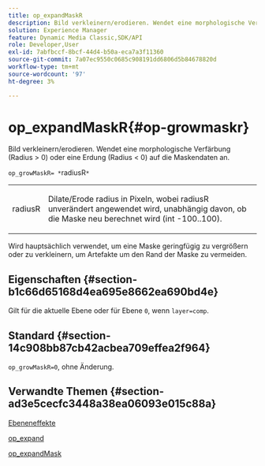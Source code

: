```yaml
---
title: op_expandMaskR
description: Bild verkleinern/erodieren. Wendet eine morphologische Verfärbung (Radius > 0) oder eine Erdung (Radius < 0) auf die Maskendaten an.
solution: Experience Manager
feature: Dynamic Media Classic,SDK/API
role: Developer,User
exl-id: 7abfbccf-8bcf-44d4-b50a-eca7a3f11360
source-git-commit: 7a07ec9550c0685c908191dd6806d5b84678820d
workflow-type: tm+mt
source-wordcount: '97'
ht-degree: 3%

---
```


# op_expandMaskR{#op-growmaskr}

Bild verkleinern/erodieren. Wendet eine morphologische Verfärbung (Radius > 0) oder eine Erdung (Radius &lt; 0) auf die Maskendaten an.

`op_growMaskR= *`radiusR`*`

<table id="simpletable_3BAA4523D29E447FA7A4C9009B3E8344"> 
 <tr class="strow"> 
  <td class="stentry"> <p><span class="codeph"><span class="varname"> radiusR</span></span> </p> </td> 
  <td class="stentry"> <p>Dilate/Erode radius in Pixeln, wobei <span class="codeph"><span class="varname"> radiusR</span></span> unverändert angewendet wird, unabhängig davon, ob die Maske neu berechnet wird (int -100..100). </p></td> 
 </tr> 
</table>

Wird hauptsächlich verwendet, um eine Maske geringfügig zu vergrößern oder zu verkleinern, um Artefakte um den Rand der Maske zu vermeiden.

## Eigenschaften {#section-b1c66d65168d4ea695e8662ea690bd4e}

Gilt für die aktuelle Ebene oder für Ebene `0`, wenn `layer=comp`.

## Standard {#section-14c908bb87cb42acbea709effea2f964}

`op_growMaskR=0`, ohne Änderung.

## Verwandte Themen {#section-ad3e5cecfc3448a38ea06093e015c88a}

[Ebeneneffekte](../../../../../is-api/http-ref/image-serving-api-ref/c-http-protocol-reference/c-syntax-and-features/r-layer-effects.md#reference-82a6b5311b3d4471ad2799adb3b2201c)

[op_expand](../../../../../is-api/http-ref/image-serving-api-ref/c-http-protocol-reference/c-command-reference/r-op-grow.md#reference-f95f3291c78c42b9a34b1b7e177e739a)

[op_expandMask](../../../../../is-api/http-ref/image-serving-api-ref/c-http-protocol-reference/c-command-reference/r-op-growmask.md#reference-f0f9000af3ae43aba73d3ac1826710a1)
